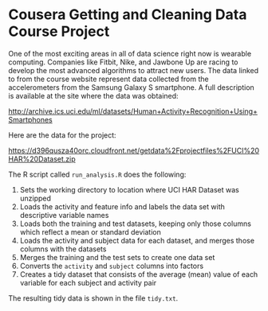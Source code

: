 # Cousera Getting and Cleaning Data Course Project
One of the most exciting areas in all of data science right now is wearable computing. Companies like Fitbit, Nike, and Jawbone Up are racing to develop the most advanced algorithms to attract new users. The data linked to from the course website represent data collected from the accelerometers from the Samsung Galaxy S smartphone. A full description is available at the site where the data was obtained:

http://archive.ics.uci.edu/ml/datasets/Human+Activity+Recognition+Using+Smartphones

Here are the data for the project:

https://d396qusza40orc.cloudfront.net/getdata%2Fprojectfiles%2FUCI%20HAR%20Dataset.zip

The R script called `run_analysis.R` does the following:

1. Sets the working directory to location where UCI HAR Dataset was unzipped
2. Loads the activity and feature info and labels the data set with descriptive variable names
3. Loads both the training and test datasets, keeping only those columns which reflect a mean or standard deviation
4. Loads the activity and subject data for each dataset, and merges those columns with the datasets
5. Merges the training and the test sets to create one data set
6. Converts the `activity` and `subject` columns into factors
7. Creates a tidy dataset that consists of the average (mean) value of each variable for each subject and activity pair

The resulting tidy data is shown in the file `tidy.txt`.
